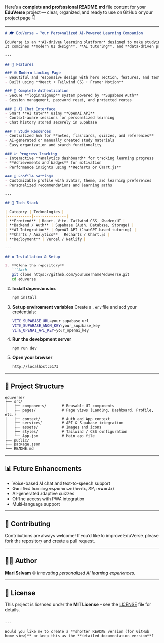 Here’s a **complete and professional README.md** file content for your **EduVerse** project — clear, organized, and ready to use on GitHub or your project page 👇

---

````markdown
# 🎓 EduVerse – Your Personalized AI-Powered Learning Companion

EduVerse is an **AI-driven learning platform** designed to make studying smarter, more interactive, and deeply personalized.  
It combines **modern UI design**, **AI tutoring**, and **data-driven progress tracking** to help learners achieve their full potential.

---

## 🚀 Features

### 🌐 Modern Landing Page
- Beautiful and responsive design with hero section, features, and testimonials  
- Built using **React + Tailwind CSS + Framer Motion**  

### 🔐 Complete Authentication
- Secure **login/signup** system powered by **Supabase Auth**  
- Session management, password reset, and protected routes  

### 🤖 AI Chat Interface
- Smart **AI tutor** using **OpenAI API**  
- Context-aware sessions for personalized learning  
- Chat history stored securely in Supabase  

### 📘 Study Resources
- Centralized hub for **notes, flashcards, quizzes, and references**  
- AI-generated or manually created study materials  
- Easy organization and search functionality  

### 📈 Progress Tracking
- Interactive **analytics dashboard** for tracking learning progress  
- **Achievements and badges** for motivation  
- Performance insights using **Recharts or Chart.js**  

### 👤 Profile Settings
- Customizable profile with avatar, theme, and learning preferences  
- Personalized recommendations and learning paths  

---

## 🧠 Tech Stack

| Category | Technologies |
|-----------|---------------|
| **Frontend** | React, Vite, Tailwind CSS, Shadcn/UI |
| **Backend / Auth** | Supabase (Auth, Database, Storage) |
| **AI Integration** | OpenAI API (ChatGPT-based tutoring) |
| **Charts / Analytics** | Recharts / Chart.js |
| **Deployment** | Vercel / Netlify |

---

## ⚙️ Installation & Setup

1. **Clone the repository**
   ```bash
   git clone https://github.com/yourusername/eduverse.git
   cd eduverse
````

2. **Install dependencies**

   ```bash
   npm install
   ```

3. **Set up environment variables**
   Create a `.env` file and add your credentials:

   ```bash
   VITE_SUPABASE_URL=your_supabase_url
   VITE_SUPABASE_ANON_KEY=your_supabase_key
   VITE_OPENAI_API_KEY=your_openai_key
   ```

4. **Run the development server**

   ```bash
   npm run dev
   ```

5. **Open your browser**

   ```
   http://localhost:5173
   ```

---

## 🧩 Project Structure

```
eduverse/
├── src/
│   ├── components/       # Reusable UI components
│   ├── pages/            # Page views (Landing, Dashboard, Profile, etc.)
│   ├── context/          # Auth and App context
│   ├── services/         # API & Supabase integration
│   ├── assets/           # Images and icons
│   ├── styles/           # Tailwind / CSS configuration
│   └── App.jsx           # Main app file
├── public/
├── package.json
└── README.md
```

---

## 📊 Future Enhancements

* Voice-based AI chat and text-to-speech support
* Gamified learning experience (levels, XP, rewards)
* AI-generated adaptive quizzes
* Offline access with PWA integration
* Multi-language support

---

## 🤝 Contributing

Contributions are always welcome!
If you’d like to improve EduVerse, please fork the repository and create a pull request.

---

## 🧑‍💻 Author

**Mari Selvam**
🌐 *Innovating personalized AI learning experiences.*

---

## 📜 License

This project is licensed under the **MIT License** – see the [LICENSE](LICENSE) file for details.

```

---

Would you like me to create a **shorter README version (for GitHub home view)** or keep this as the **detailed documentation version**?
```
